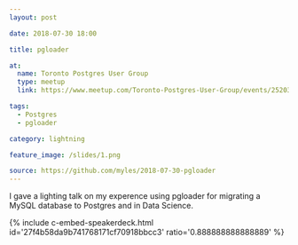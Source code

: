 ```yaml
---
layout: post

date: 2018-07-30 18:00

title: pgloader

at:
  name: Toronto Postgres User Group
  type: meetup
  link: https://www.meetup.com/Toronto-Postgres-User-Group/events/252037178/

tags:
  - Postgres
  - pgloader

category: lightning

feature_image: /slides/1.png

source: https://github.com/myles/2018-07-30-pgloader
---
```


I gave a lighting talk on my experence using pgloader for migrating a MySQL database to Postgres and in Data Science.

{% include c-embed-speakerdeck.html id='27f4b58da9b741768171cf70918bbcc3' ratio='0.888888888888889' %}
